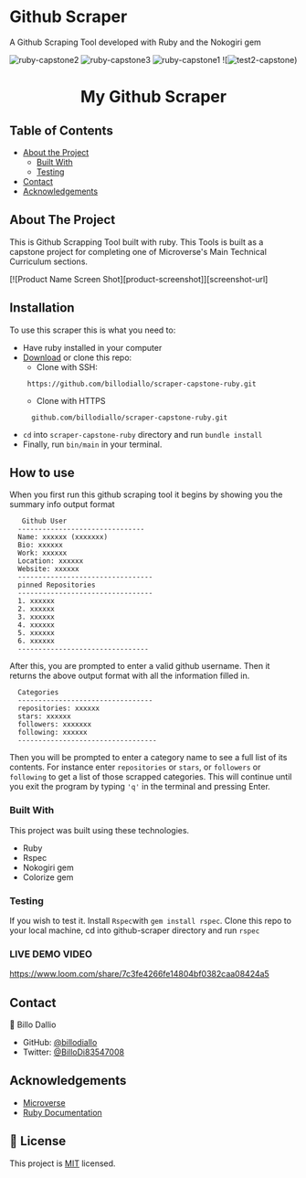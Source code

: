 # Github Scraper
A Github Scraping Tool developed with Ruby and the Nokogiri gem


<!-- PROJECT SCRENSHOOT -->
![ruby-capstone2](https://user-images.githubusercontent.com/11162987/109022267-b8c11680-76cc-11eb-9599-5cbc255b4a4b.PNG)
![ruby-capstone3](https://user-images.githubusercontent.com/11162987/109022276-b9f24380-76cc-11eb-85f1-1ba143e6ecf8.PNG)
![ruby-capstone1](https://user-images.githubusercontent.com/11162987/109022278-ba8ada00-76cc-11eb-80ff-392523aebcc2.PNG)
![![test2-capstone](https://user-images.githubusercontent.com/11162987/109165272-69dab600-778c-11eb-93b3-5e1500091670.PNG))
<br />
<p align="center">
  <a href="https://github.com/billodiallo/scraper-capstone-ruby">
  </a>

  <h1 align="center">My Github Scraper</h1>


<!-- TABLE OF CONTENTS -->
## Table of Contents

* [About the Project](#about-the-project)
  * [Built With](#built-with)
  * [Testing](#testing)
* [Contact](#contact)
* [Acknowledgements](#acknowledgements)


<!-- ABOUT THE PROJECT -->
## About The Project

This is Github Scrapping Tool built with ruby. This Tools is built as a capstone project for completing one of Microverse's Main Technical Curriculum sections.

[![Product Name Screen Shot][product-screenshot]][screenshot-url]

<!-- ABOUT THE PROJECT -->
## Installation

To use this scraper this is what you need to:
* Have ruby installed in your computer
* [Download](https://github.com/billodiallo/scraper-capstone-ruby.git) or clone this repo:
  - Clone with SSH:
  ```
   https://github.com/billodiallo/scraper-capstone-ruby.git
  ```
  - Clone with HTTPS
  ```
    github.com/billodiallo/scraper-capstone-ruby.git
  ```
* `cd` into `scraper-capstone-ruby` directory and run `bundle install`
* Finally, run `bin/main` in your terminal.

## How to use
When you first run this github scraping tool it begins by showing you the summary info output format

```
   Github User
  -------------------------------  
  Name: xxxxxx (xxxxxxx)  
  Bio: xxxxxx  
  Work: xxxxxx  
  Location: xxxxxx  
  Website: xxxxxx  
  ---------------------------------
  pinned Repositories
  ---------------------------------
  1. xxxxxx
  2. xxxxxx
  3. xxxxxx
  4. xxxxxx
  5. xxxxxx
  6. xxxxxx
  --------------------------------
```

After this, you are prompted to enter a valid github username. Then it returns the above output format with all the information filled in.

```
  Categories
  ---------------------------------
  repositories: xxxxxx
  stars: xxxxxx
  followers: xxxxxxx
  following: xxxxxx
  ----------------------------------
```
Then you will be prompted to enter a category name to see a full list of its contents. For instance enter `repositories` or `stars`, or  `followers` or `following`  to get a list of those scrapped categories. This will continue until you exit the program by typing `'q'` in the terminal and pressing Enter.

### Built With
This project was built using these technologies.
* Ruby
* Rspec
* Nokogiri gem
* Colorize gem

### Testing
If you wish to test it. Install `Rspec`with `gem install rspec`. Clone this repo to your local machine, cd into github-scraper directory and run `rspec`

<!-- LIVE VERSION -->
### LIVE DEMO VIDEO

https://www.loom.com/share/7c3fe4266fe14804bf0382caa08424a5


<!-- CONTACT -->
## Contact

👤 Billo Dallio

- GitHub: [@billodiallo](https://github.com/billodiallo)
- Twitter: [@BilloDi83547008](https://twitter.com/BilloDi83547008)

<!-- ACKNOWLEDGEMENTS -->
## Acknowledgements
* [Microverse](https://www.microverse.org/)
* [Ruby Documentation](https://www.ruby-lang.org/en/documentation/)


## 📝 License

This project is [MIT](LICENSE) licensed.

